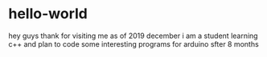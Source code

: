 # hello-world

hey guys thank for visiting me 
as of 2019 december i am a student learning c++ and plan to code some interesting programs for arduino sfter 8 months

